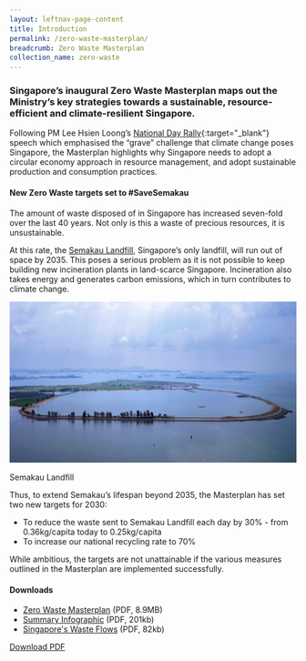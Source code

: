```yaml
---
layout: leftnav-page-content
title: Introduction
permalink: /zero-waste-masterplan/
breadcrumb: Zero Waste Masterplan
collection_name: zero-waste
---
```



### Singapore’s inaugural Zero Waste Masterplan maps out the Ministry’s key strategies towards a sustainable, resource-efficient and climate-resilient Singapore. 

Following PM Lee Hsien Loong’s [National Day Rally](https://www.pmo.gov.sg/Newsroom/National-Day-Rally-2019){:target="_blank"}  speech which emphasised the “grave” challenge that climate change poses Singapore, the Masterplan highlights why Singapore needs to adopt a circular economy approach in resource management, and adopt sustainable production and consumption practices.


#### New Zero Waste targets set to #SaveSemakau

The amount of waste disposed of in Singapore has increased seven-fold over the last 40 years. Not only is this a waste of precious resources, it is unsustainable. 

At this rate, the [Semakau Landfill](/semakau_landfill/), Singapore’s only landfill, will run out of space by 2035. This poses a serious problem as it is not possible to keep building new incineration plants in land-scarce Singapore. Incineration also takes energy and generates carbon emissions, which in turn contributes to climate change. 

![Semakau Landfill](/images/semakau.jpg)
<caption>Semakau Landfill</caption>

Thus, to extend Semakau’s lifespan beyond 2035, the
Masterplan has set two new targets for 2030:

* To reduce the waste sent to Semakau Landfill each day by 30% - from 0.36kg/capita today to 0.25kg/capita
* To increase our national recycling rate to 70%

While ambitious, the targets are not unattainable if the various measures outlined in the
Masterplan are implemented successfully.


#### Downloads

* [Zero Waste Masterplan](/images/zero_waste_masterplan.pdf?utm_campaign=zerowastemasterplan) (PDF, 8.9MB)
* [Summary Infographic](/images/zero_waste_summary_infographic.pdf) (PDF, 201kb)
* [Singapore's Waste Flows](/images/zero_waste_flows.pdf) (PDF, 82kb)

<a href="/images/zero_waste_masterplan.pdf" onClick="ga('send', 'event', { eventCategory: 'DOWNLOAD', eventAction: 'CLICK', eventLabel: 'ZEROWASTEMASTERPLAN'});">Download PDF</a>



<!--
The Ministry of the Environment and Water Resources will be publishing our inaugural Zero Waste Masterplan in the second half of this year. 

The Masterplan will chart our adoption of a circular economy approach to sustainable waste and resource management. It will detail the key policies and strategies that the Government will be implementing in the next few years, supported by industry transformation and research and development. 

We have been [consulting the public and industry stakeholders](/consultation) on the development of the Masterplan.




The Masterplan will cover the management of three waste streams:

### Electrical and electronic waste

From 2021, producers that supply covered electrical and electronic equipment (EEE) to the local market will be responsible for the end-of-life collection and treatment of their products. Suppliers of consumer EEE will be required to join a Producer Responsibility Organisation (PRO), which will be appointed by NEA, to collect and send e-waste for recycling. A single PRO will benefit from economies of scale, and lower the overall cost of the system. Collection targets will be imposed on the PRO, but penalties for failure to meet collection targets will only be enforced from 2024 to allow transition time.

### Packaging waste

From 2020, producers of packaging and packaged products (i.e., brand owners, manufacturers, importers, and supermarkets) with an annual turnover of more than $10 million will be required to report on the amounts and types of packaging they put on the market, and their plans to reduce, reuse and recycle them.

This will lay the foundation for the introduction of an Extended Producer Responsibility framework which will be implemented by 2025.

### Food waste

From 2024, large commercial and industrial food waste generators will be required to segregate their food waste for treatment. Such premises include 	large hotels and malls, and large industrial developments housing food manufacturers, food caterers and food storage warehouses.

MEWR/NEA will work with the public sector to take the lead in segregating food waste for treatment in large public sector buildings where a significant amount of food waste is generated, from 2021 onwards.

From 2021, developers of new developments which are expected to be large food waste generators will be required to allocate and set aside space for on-site food waste treatment in their design plans. They will also be required to implement on-site food waste treatment from 2024.

We will continue to fine-tune the details and implement the above measures through the Resource Sustainability Bill, which will be introduced later this year.
-->
